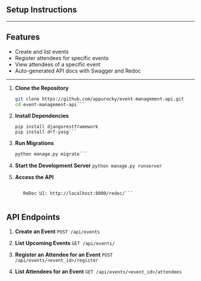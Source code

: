 ## Setup Instructions

---

##  Features

- Create and list events  
- Register attendees for specific events  
- View attendees of a specific event  
- Auto-generated API docs with Swagger and Redoc

---

1. **Clone the Repository**
   ```bash
   git clone https://github.com/appurocky/event-management-api.git
   cd event-management-api```
   
2. **Install Dependencies**
	```pip install django
	pip install djangorestframework
	pip install drf-yasg```

3. **Run Migrations**
    ```python manage.py makemigrations
    python manage.py migrate```

4. **Start the Development Server**
    ```python manage.py runserver```

5. **Access the API**
	```Swagger UI: http://127.0.0.1:8000/swagger/

	   ReDoc UI: http://localhost:8000/redoc/```


## API Endpoints

1. **Create an Event**
  ```POST /api/events```
  
2. **List Upcoming Events**
  ```GET /api/events/```
  
3. **Register an Attendee for an Event**
  ```POST /api/events/<event_id>/register```
  
4. **List Attendees for an Event**
   ```GET /api/events/<event_id>/attendees```
